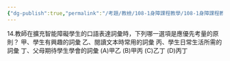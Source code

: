 ```yaml
---
{"dg-publish":true,"permalink":"/考題/教檢/108-1身障課程教學/108-1身障課程教學-第1大題第14題/","tags":["考題","題目","未完"]}
---
```


14.教師在擴充智能障礙學生的口語表達詞彙時，下列哪一選項是應優先考量的原則？
甲、學生有興趣的詞彙
乙、閱讀文本時常用的詞彙
丙、學生日常生活所需的詞彙
丁、父母期待學生學會的詞彙
(A)甲乙 (B)甲丙 (C)乙丁 (D)丙丁
